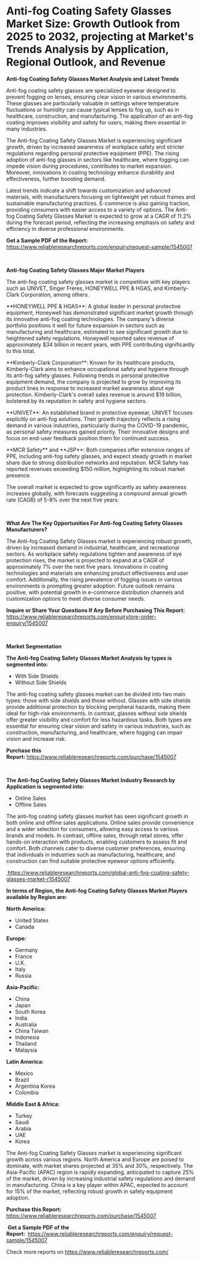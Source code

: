 <p><h1>Anti-fog Coating Safety Glasses Market Size: Growth Outlook from 2025 to 2032, projecting at Market's Trends Analysis by Application, Regional Outlook, and Revenue</h1></p><p><strong>Anti-fog Coating Safety Glasses Market Analysis and Latest Trends</strong></p>
<p><p>Anti-fog coating safety glasses are specialized eyewear designed to prevent fogging on lenses, ensuring clear vision in various environments. These glasses are particularly valuable in settings where temperature fluctuations or humidity can cause typical lenses to fog up, such as in healthcare, construction, and manufacturing. The application of an anti-fog coating improves visibility and safety for users, making them essential in many industries.</p><p>The Anti-fog Coating Safety Glasses Market is experiencing significant growth, driven by increased awareness of workplace safety and stricter regulations regarding personal protective equipment (PPE). The rising adoption of anti-fog glasses in sectors like healthcare, where fogging can impede vision during procedures, contributes to market expansion. Moreover, innovations in coating technology enhance durability and effectiveness, further boosting demand.</p><p>Latest trends indicate a shift towards customization and advanced materials, with manufacturers focusing on lightweight yet robust frames and sustainable manufacturing practices. E-commerce is also gaining traction, providing consumers with easier access to a variety of options. The Anti-fog Coating Safety Glasses Market is expected to grow at a CAGR of 11.2% during the forecast period, reflecting the increasing emphasis on safety and efficiency in diverse professional environments.</p></p>
<p><strong>Get a Sample PDF of the Report:&nbsp;</strong> <a href="https://www.reliableresearchreports.com/enquiry/request-sample/1545007?utm_campaign=2128&utm_medium=2&utm_source=Github&utm_content=ia&utm_term=15022025&utm_id=anti-fog-coating-safety-glasses">https://www.reliableresearchreports.com/enquiry/request-sample/1545007</a></p>
<p>&nbsp;</p>
<p><strong>Anti-fog Coating Safety Glasses Major Market Players</strong></p>
<p><p>The anti-fog coating safety glasses market is competitive with key players such as UNIVET, Singer Freres, HONEYWELL PPE & HGAS, and Kimberly-Clark Corporation, among others.</p><p>**HONEYWELL PPE & HGAS**: A global leader in personal protective equipment, Honeywell has demonstrated significant market growth through its innovative anti-fog coating technologies. The company's diverse portfolio positions it well for future expansion in sectors such as manufacturing and healthcare, estimated to see significant growth due to heightened safety regulations. Honeywell reported sales revenue of approximately $34 billion in recent years, with PPE contributing significantly to this total.</p><p>**Kimberly-Clark Corporation**: Known for its healthcare products, Kimberly-Clark aims to enhance occupational safety and hygiene through its anti-fog safety glasses. Following trends in personal protective equipment demand, the company is projected to grow by improving its product lines in response to increased market awareness about eye protection. Kimberly-Clark's overall sales revenue is around $19 billion, bolstered by its reputation in safety and hygiene sectors.</p><p>**UNIVET**: An established brand in protective eyewear, UNIVET focuses explicitly on anti-fog solutions. Their growth trajectory reflects a rising demand in various industries, particularly during the COVID-19 pandemic, as personal safety measures gained priority. Their innovative designs and focus on end-user feedback position them for continued success.</p><p>**MCR Safety** and **JSP**: Both companies offer extensive ranges of PPE, including anti-fog safety glasses, and expect steady growth in market share due to strong distribution networks and reputation. MCR Safety has reported revenues exceeding $150 million, highlighting its robust market presence.</p><p>The overall market is expected to grow significantly as safety awareness increases globally, with forecasts suggesting a compound annual growth rate (CAGR) of 5-8% over the next five years.</p></p>
<p>&nbsp;</p>
<p><strong>What Are The Key Opportunities For Anti-fog Coating Safety Glasses Manufacturers?</strong></p>
<p><p>The Anti-fog Coating Safety Glasses market is experiencing robust growth, driven by increased demand in industrial, healthcare, and recreational sectors. As workplace safety regulations tighten and awareness of eye protection rises, the market is projected to expand at a CAGR of approximately 7% over the next five years. Innovations in coating technologies and materials are enhancing product effectiveness and user comfort. Additionally, the rising prevalence of fogging issues in various environments is prompting greater adoption. Future outlook remains positive, with potential growth in e-commerce distribution channels and customization options to meet diverse consumer needs.</p></p>
<p><strong>Inquire or Share Your Questions If Any Before Purchasing This Report:</strong> <a href="https://www.reliableresearchreports.com/enquiry/pre-order-enquiry/1545007?utm_campaign=2128&utm_medium=2&utm_source=Github&utm_content=ia&utm_term=15022025&utm_id=anti-fog-coating-safety-glasses">https://www.reliableresearchreports.com/enquiry/pre-order-enquiry/1545007</a></p>
<p>&nbsp;</p>
<p><strong>Market Segmentation</strong></p>
<p><strong>The Anti-fog Coating Safety Glasses Market Analysis by types is segmented into:</strong></p>
<p><ul><li>With Side Shields</li><li>Without Side Shields</li></ul></p>
<p><p>The anti-fog coating safety glasses market can be divided into two main types: those with side shields and those without. Glasses with side shields provide additional protection by blocking peripheral hazards, making them ideal for high-risk environments. In contrast, glasses without side shields offer greater visibility and comfort for less hazardous tasks. Both types are essential for ensuring clear vision and safety in various industries, such as construction, manufacturing, and healthcare, where fogging can impair vision and increase risk.</p></p>
<p><strong>Purchase this Report:&nbsp;</strong><a href="https://www.reliableresearchreports.com/purchase/1545007?utm_campaign=2128&utm_medium=2&utm_source=Github&utm_content=ia&utm_term=15022025&utm_id=anti-fog-coating-safety-glasses">https://www.reliableresearchreports.com/purchase/1545007</a></p>
<p>&nbsp;</p>
<p><strong>The Anti-fog Coating Safety Glasses Market Industry Research by Application is segmented into:</strong></p>
<p><ul><li>Online Sales</li><li>Offline Sales</li></ul></p>
<p><p>The anti-fog coating safety glasses market has seen significant growth in both online and offline sales applications. Online sales provide convenience and a wider selection for consumers, allowing easy access to various brands and models. In contrast, offline sales, through retail stores, offer hands-on interaction with products, enabling customers to assess fit and comfort. Both channels cater to diverse customer preferences, ensuring that individuals in industries such as manufacturing, healthcare, and construction can find suitable protective eyewear options efficiently.</p></p>
<p><a href="https://www.reliableresearchreports.com/global-anti-fog-coating-safety-glasses-market-r1545007?utm_campaign=2128&utm_medium=2&utm_source=Github&utm_content=ia&utm_term=15022025&utm_id=anti-fog-coating-safety-glasses">&nbsp;https://www.reliableresearchreports.com/global-anti-fog-coating-safety-glasses-market-r1545007</a></p>
<p><strong>In terms of Region, the Anti-fog Coating Safety Glasses Market Players available by Region are:</strong></p>
<p>
    <p> <strong> North America: </strong>
        <ul>
            <li>United States</li>
            <li>Canada</li>
        </ul>
        </p> 
    <p> <strong> Europe: </strong>
        <ul>
            <li>Germany</li>
            <li>France</li>
            <li>U.K.</li>
            <li>Italy</li>
            <li>Russia</li>
        </ul>
        </p> 
    <p> <strong> Asia-Pacific: </strong>
        <ul>
            <li>China</li>
            <li>Japan</li>
            <li>South Korea</li>
            <li>India</li>
            <li>Australia</li>
            <li>China Taiwan</li>
            <li>Indonesia</li>
            <li>Thailand</li>
            <li>Malaysia</li>
        </ul>
        </p> 
    <p> <strong> Latin America: </strong>
        <ul>
            <li>Mexico</li>
            <li>Brazil</li>
            <li>Argentina Korea</li>
            <li>Colombia</li>
        </ul>
        </p> 
    <p> <strong> Middle East & Africa: </strong>
        <ul>
            <li>Turkey</li>
            <li>Saudi</li>
            <li>Arabia</li>
            <li>UAE</li>
            <li>Korea</li>
        </ul>
    </p>
    </p>
<p><p>The Anti-fog Coating Safety Glasses market is experiencing significant growth across various regions. North America and Europe are poised to dominate, with market shares projected at 35% and 30%, respectively. The Asia-Pacific (APAC) region is rapidly expanding, anticipated to capture 25% of the market, driven by increasing industrial safety regulations and demand in manufacturing. China is a key player within APAC, expected to account for 15% of the market, reflecting robust growth in safety equipment adoption.</p></p>
<p><strong>Purchase this Report: </strong><a href="https://www.reliableresearchreports.com/purchase/1545007?utm_campaign=2128&utm_medium=2&utm_source=Github&utm_content=ia&utm_term=15022025&utm_id=anti-fog-coating-safety-glasses">https://www.reliableresearchreports.com/purchase/1545007</a></p>
<p>&nbsp;<strong>Get a Sample PDF of the Report:&nbsp;&nbsp;</strong><a href="https://www.reliableresearchreports.com/enquiry/request-sample/1545007?utm_campaign=2128&utm_medium=2&utm_source=Github&utm_content=ia&utm_term=15022025&utm_id=anti-fog-coating-safety-glasses">https://www.reliableresearchreports.com/enquiry/request-sample/1545007</a></p>
<p><strong></strong></p>
<p>Check more reports on <a href="https://www.reliableresearchreports.com/?utm_campaign=2128&utm_medium=2&utm_source=Github&utm_content=ia&utm_term=15022025&utm_id=anti-fog-coating-safety-glasses">https://www.reliableresearchreports.com/</a></p>